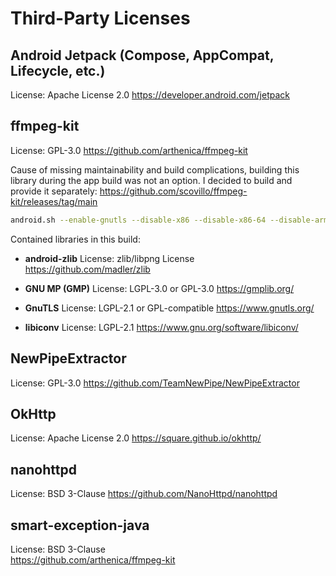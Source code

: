 # Third-Party Licenses

## Android Jetpack (Compose, AppCompat, Lifecycle, etc.)

License: Apache License 2.0
https://developer.android.com/jetpack

## ffmpeg-kit

License: GPL-3.0
https://github.com/arthenica/ffmpeg-kit

Cause of missing maintainability and build complications, building this library during the app build
was not an option. I decided to build and provide it separately:
https://github.com/scovillo/ffmpeg-kit/releases/tag/main

```bash
android.sh --enable-gnutls --disable-x86 --disable-x86-64 --disable-arm-v7a --api-level=21
```

Contained libraries in this build:

- **android-zlib**
  License: zlib/libpng License  
  https://github.com/madler/zlib

- **GNU MP (GMP)**
  License: LGPL-3.0 or GPL-3.0
  https://gmplib.org/

- **GnuTLS**
  License: LGPL-2.1 or GPL-compatible
  https://www.gnutls.org/

- **libiconv**
  License: LGPL-2.1
  https://www.gnu.org/software/libiconv/

## NewPipeExtractor

License: GPL-3.0
https://github.com/TeamNewPipe/NewPipeExtractor

## OkHttp

License: Apache License 2.0
https://square.github.io/okhttp/

## nanohttpd

License: BSD 3-Clause
https://github.com/NanoHttpd/nanohttpd

## smart-exception-java

License: BSD 3-Clause  
https://github.com/arthenica/ffmpeg-kit
